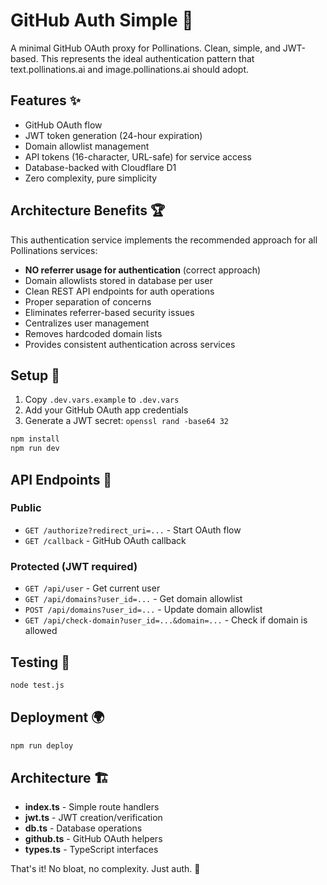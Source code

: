 # GitHub Auth Simple 🔐

A minimal GitHub OAuth proxy for Pollinations. Clean, simple, and JWT-based. This represents the ideal authentication pattern that text.pollinations.ai and image.pollinations.ai should adopt.

## Features ✨

- GitHub OAuth flow
- JWT token generation (24-hour expiration)
- Domain allowlist management
- API tokens (16-character, URL-safe) for service access
- Database-backed with Cloudflare D1
- Zero complexity, pure simplicity

## Architecture Benefits 🏆

This authentication service implements the recommended approach for all Pollinations services:
- **NO referrer usage for authentication** (correct approach)
- Domain allowlists stored in database per user
- Clean REST API endpoints for auth operations
- Proper separation of concerns
- Eliminates referrer-based security issues
- Centralizes user management
- Removes hardcoded domain lists
- Provides consistent authentication across services

## Setup 🚀

1. Copy `.dev.vars.example` to `.dev.vars`
2. Add your GitHub OAuth app credentials
3. Generate a JWT secret: `openssl rand -base64 32`

```bash
npm install
npm run dev
```

## API Endpoints 📡

### Public
- `GET /authorize?redirect_uri=...` - Start OAuth flow
- `GET /callback` - GitHub OAuth callback

### Protected (JWT required)
- `GET /api/user` - Get current user
- `GET /api/domains?user_id=...` - Get domain allowlist
- `POST /api/domains?user_id=...` - Update domain allowlist
- `GET /api/check-domain?user_id=...&domain=...` - Check if domain is allowed

## Testing 🧪

```bash
node test.js
```

## Deployment 🌍

```bash
npm run deploy
```

## Architecture 🏗️

- **index.ts** - Simple route handlers
- **jwt.ts** - JWT creation/verification
- **db.ts** - Database operations
- **github.ts** - GitHub OAuth helpers
- **types.ts** - TypeScript interfaces

That's it! No bloat, no complexity. Just auth. 🎯
